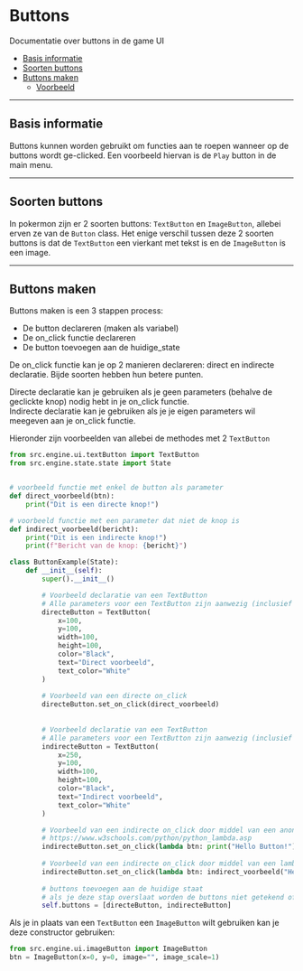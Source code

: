 # Buttons
Documentatie over buttons in de game UI


- [Basis informatie](#basis)
- [Soorten buttons](#types)
- [Buttons maken](#gebruikt)
  - [Voorbeeld](#voorbeeld)

---

## <a name="basis"></a>Basis informatie

Buttons kunnen worden gebruikt om functies aan te roepen wanneer op de buttons wordt ge-clicked.
Een voorbeeld hiervan is de `Play` button in de main menu.

---

## <a name="types"></a>Soorten buttons

In pokermon zijn er 2 soorten buttons: `TextButton` en `ImageButton`, allebei erven ze van de `Button` class.
Het enige verschil tussen deze 2 soorten buttons is dat de `TextButton` een vierkant met tekst is en de `ImageButton` is een image.

---

## <a name="gebruik"></a>Buttons maken

Buttons maken is een 3 stappen process:
- De button declareren (maken als variabel)
- De on_click functie declareren
- De button toevoegen aan de huidige_state

De on_click functie kan je op 2 manieren declareren: direct en indirecte declaratie.
Bijde soorten hebben hun betere punten.

Directe declaratie kan je gebruiken als je geen parameters (behalve de geclickte knop) nodig hebt in je on_click functie.
<br>
Indirecte declaratie kan je gebruiken als je je eigen parameters wil meegeven aan je on_click functie.

Hieronder zijn voorbeelden van allebei de methodes met 2 `TextButton`
<a name="voorbeeld"></a>
```python
from src.engine.ui.textButton import TextButton
from src.engine.state.state import State


# voorbeeld functie met enkel de button als parameter
def direct_voorbeeld(btn):
    print("Dit is een directe knop!")

# voorbeeld functie met een parameter dat niet de knop is
def indirect_voorbeeld(bericht):
    print("Dit is een indirecte knop!")
    print(f"Bericht van de knop: {bericht}")

class ButtonExample(State):
    def __init__(self):
        super().__init__()

        # Voorbeeld declaratie van een TextButton
        # Alle parameters voor een TextButton zijn aanwezig (inclusief optionele parameters)
        directeButton = TextButton(
            x=100,
            y=100,
            width=100,
            height=100,
            color="Black",
            text="Direct voorbeeld",
            text_color="White"
        )
        
        # Voorbeeld van een directe on_click
        directeButton.set_on_click(direct_voorbeeld)
        
        
        # Voorbeeld declaratie van een TextButton
        # Alle parameters voor een TextButton zijn aanwezig (inclusief optionele parameters)
        indirecteButton = TextButton(
            x=250,
            y=100,
            width=100,
            height=100,
            color="Black",
            text="Indirect voorbeeld",
            text_color="White"
        )

        # Voorbeeld van een indirecte on_click door middel van een anonieme lambda functie
        # https://www.w3schools.com/python/python_lambda.asp
        indirecteButton.set_on_click(lambda btn: print("Hello Button!"))
        
        # Voorbeeld van een indirecte on_click door middel van een lambda en functie
        indirecteButton.set_on_click(lambda btn: indirect_voorbeeld("Hello Buttons!"))
        
        # buttons toevoegen aan de huidige staat
        # als je deze stap overslaat worden de buttons niet getekend of ge-checked voor clicks
        self.buttons = [directeButton, indirecteButton]
```

Als je in plaats van een `TextButton` een `ImageButton` wilt gebruiken kan je deze constructor gebruiken:
```python
from src.engine.ui.imageButton import ImageButton
btn = ImageButton(x=0, y=0, image="", image_scale=1)
```